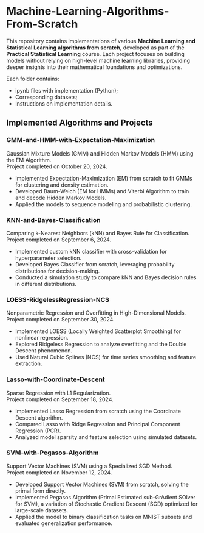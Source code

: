 # Machine-Learning-Algorithms-From-Scratch

This repository contains implementations of various **Machine Learning and Statistical Learning algorithms from scratch**, developed as part of the **Practical Statistical Learning** course. Each project focuses on building models without relying on high-level machine learning libraries, providing deeper insights into their mathematical foundations and optimizations.

Each folder contains:
* ipynb files with implementation (Python);
* Corresponding datasets;
* Instructions on implementation details.

## Implemented Algorithms and Projects

### GMM-and-HMM-with-Expectation-Maximization
Gaussian Mixture Models (GMM) and Hidden Markov Models (HMM) using the EM Algorithm. \
Project completed on October 20, 2024.

* Implemented Expectation-Maximization (EM) from scratch to fit GMMs for clustering and density estimation.
* Developed Baum-Welch (EM for HMMs) and Viterbi Algorithm to train and decode Hidden Markov Models.
* Applied the models to sequence modeling and probabilistic clustering.

### KNN-and-Bayes-Classification
Comparing k-Nearest Neighbors (kNN) and Bayes Rule for Classification. \
Project completed on September 6, 2024.

* Implemented custom kNN classifier with cross-validation for hyperparameter selection.
* Developed Bayes Classifier from scratch, leveraging probability distributions for decision-making.
* Conducted a simulation study to compare kNN and Bayes decision rules in different distributions.

### LOESS-RidgelessRegression-NCS
Nonparametric Regression and Overfitting in High-Dimensional Models. \
Project completed on September 30, 2024.

* Implemented LOESS (Locally Weighted Scatterplot Smoothing) for nonlinear regression.
* Explored Ridgeless Regression to analyze overfitting and the Double Descent phenomenon.
* Used Natural Cubic Splines (NCS) for time series smoothing and feature extraction.

### Lasso-with-Coordinate-Descent
Sparse Regression with L1 Regularization. \
Project completed on September 18, 2024.

* Implemented Lasso Regression from scratch using the Coordinate Descent algorithm.
* Compared Lasso with Ridge Regression and Principal Component Regression (PCR).
* Analyzed model sparsity and feature selection using simulated datasets.

### SVM-with-Pegasos-Algorithm
Support Vector Machines (SVM) using a Specialized SGD Method. \
Project completed on November 12, 2024.

* Developed Support Vector Machines (SVM) from scratch, solving the primal form directly.
* Implemented Pegasos Algorithm (Primal Estimated sub-GrAdient SOlver for SVM), a variation of Stochastic Gradient Descent (SGD) optimized for large-scale datasets.
* Applied the model to binary classification tasks on MNIST subsets and evaluated generalization performance.
